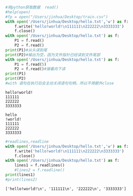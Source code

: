```python
#用python获取数据  read()
#help(open)
#fp = open("/Users/jinhua/Desktop/train.csv")
with open('/Users/jinhua/Desktop/hello.txt','w') as f:
    f.write('hello!world!\n111111\n222222\n3333333')
    f.close()
with open('/Users/jinhua/Desktop/hello.txt') as f:
    P1 = f.read()
    P2 = f.read()
print(P1)#从头读到尾
print(P2)#输出为空，因为文件指针已经读到文件尾部
with open('/Users/jinhua/Desktop/hello.txt') as f:
    P1 = f.read(5)
    P2 = f.read()#接着向下读
print(P1)
print(P2)
#with 语句在执行后会主动关闭语句句柄，所以不用额外close
```

    hello!world!
    111111
    222222
    3333333
    
    hello
    !world!
    111111
    222222
    3333333



```python
#readlines,readline
with open('/Users/jinhua/Desktop/hello.txt','w') as f:
    f.write('hello!world!\n111111\n222222\n3333333')
    f.close()
with open('/Users/jinhua/Desktop/hello.txt') as f:
    lines1 = f.readlines()
    #lines2 = f.readline()
print(lines1)
#print(lines2)
```

    ['hello!world!\n', '111111\n', '222222\n', '3333333']



```python

```

    



```python

```
